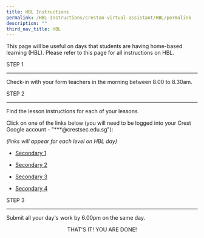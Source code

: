 ```yaml
---
title: HBL Instructions
permalink: /HBL-Instructions/crestan-virtual-assistant/HBL/permalink
description: ""
third_nav_title: HBL
---
```



This page will be useful on days that students are having home-based learning (HBL). Please refer to this page for all instructions on HBL.

STEP 1

----------

Check-in with your form teachers in the morning between 8.00 to 8.30am.

STEP 2


----------


Find the lesson instructions for each of your lessons.

Click on one of the links below (you will need to be logged into your Crest Google account - "\*\*\*@crestsec.edu.sg"):

_(links will appear for each level on HBL day)_

*   [Secondary 1](https://docs.google.com/spreadsheets/d/1bxMnuxspHxM7ZrB3KdN_in5zyQdsjgwV/edit?usp=sharing&ouid=116671995892374653102&rtpof=true&sd=true)
    
*   [Secondary 2](https://docs.google.com/spreadsheets/d/13n6SpYi_vbiKjsXGrZRl3sjhVRcL2hDY/edit?usp=sharing&ouid=116671995892374653102&rtpof=true&sd=true)
    
*   [Secondary 3](https://docs.google.com/spreadsheets/d/1q-RSU7zqsM7ehpgP21bn_QqAW-KQxIK4/edit?usp=sharing&ouid=116671995892374653102&rtpof=true&sd=true)
    
*   [Secondary 4](https://docs.google.com/spreadsheets/d/1zo-mKpbErBwxOCNZSUNuAFO9E7RucUMH/edit?usp=sharing&ouid=116671995892374653102&rtpof=true&sd=true)

STEP 3

----------


Submit all your day's work by 6.00pm on the same day.



<p style="text-align: center;">THAT'S IT! YOU ARE DONE!</p>